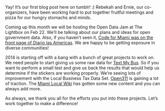 Yay! It’s our first blog post here on tumblr! :) Rebekah and Ernie, our co-organizers, have been working hard to put together fruitful meetings and pizza for our hungry stomachs and minds.

Coming up this month we will be hosting the Open Data Jam at The Lightbox on Feb 22. We’ll be talking about our plans and ideas for open government data. Also, if you haven’t seen it, [Code for Miami was on the front page of Diario las Americas](http://www.diariolasamericas.com/locales/piratas-ciberneticos-ayudan-gobierno-miami-dade.html). We are happy to be getting exposure in diverse communities!

<!-- more -->

2014 is starting off with a bang with a bunch of great projects to work on. We need people to start giving us some raw data for [Text My Bus](https://github.com/Code-for-Miami/mdt-bus-sms/wiki/About-the-Project). So if you want to perform a small test and give us back the results that would help us determine if the stickers are working properly. We’re seeing lots of improvement with the Local Business Tax Data Set. [Open311](http://www.open311.org/) is gaining a lot of traction. The [Miami Local Wiki](https://localwiki.org/miami/) has gotten some new content and you can always add more.

As always, we thank you all for the efforts you put into these projects. Let’s work together to make a difference!